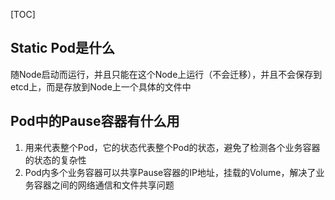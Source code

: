 [TOC]

## Static Pod是什么

随Node启动而运行，并且只能在这个Node上运行（不会迁移），并且不会保存到etcd上，而是存放到Node上一个具体的文件中

## Pod中的Pause容器有什么用

1. 用来代表整个Pod，它的状态代表整个Pod的状态，避免了检测各个业务容器的状态的复杂性
2. Pod内多个业务容器可以共享Pause容器的IP地址，挂载的Volume，解决了业务容器之间的网络通信和文件共享问题